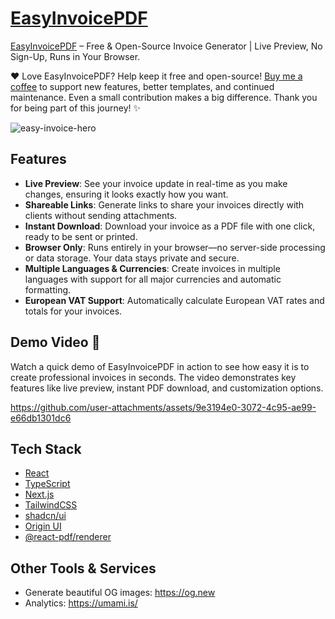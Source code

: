 # [EasyInvoicePDF](https://easyinvoicepdf.com)

[EasyInvoicePDF](https://easyinvoicepdf.com) – Free & Open-Source Invoice Generator | Live Preview, No Sign-Up, Runs in Your Browser.

❤️ Love EasyInvoicePDF? Help keep it free and open-source! [Buy me a coffee](https://buymeacoffee.com/vladsazon) to support new features, better templates, and continued maintenance. Even a small contribution makes a big difference. Thank you for being part of this journey! ✨

![easy-invoice-hero](https://github.com/user-attachments/assets/ad4baaae-4bf2-44a2-9bd6-389b7fe3f748)

## Features

- **Live Preview**: See your invoice update in real-time as you make changes, ensuring it looks exactly how you want.
- **Shareable Links**: Generate links to share your invoices directly with clients without sending attachments.
- **Instant Download**: Download your invoice as a PDF file with one click, ready to be sent or printed.
- **Browser Only**: Runs entirely in your browser—no server-side processing or data storage. Your data stays private and secure.
- **Multiple Languages & Currencies**: Create invoices in multiple languages with support for all major currencies and automatic formatting.
- **European VAT Support**: Automatically calculate European VAT rates and totals for your invoices.

## Demo Video 🎥

Watch a quick demo of EasyInvoicePDF in action to see how easy it is to create professional invoices in seconds. The video demonstrates key features like live preview, instant PDF download, and customization options.

https://github.com/user-attachments/assets/9e3194e0-3072-4c95-ae99-e66db1301dc6

## Tech Stack

- [React](https://react.dev/)
- [TypeScript](https://www.typescriptlang.org/)
- [Next.js](https://nextjs.org/)
- [TailwindCSS](https://tailwindcss.com/)
- [shadcn/ui](https://ui.shadcn.com/)
- [Origin UI](https://originui.com/)
- [@react-pdf/renderer](https://github.com/diegomura/react-pdf)

## Other Tools & Services

- Generate beautiful OG images: https://og.new
- Analytics: https://umami.is/

<!-- GitAds-Verify: JHXPD28PWARXHPOAHBA7ZTVRIFBKGZPE -->
